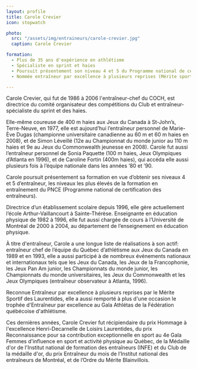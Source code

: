 ```yaml
---
layout: profile
title: Carole Crevier
icon: stopwatch

photo:
  src: "/assets/img/entraineurs/carole-crevier.jpg"
  caption: Carole Crevier

formation:
  - Plus de 35 ans d'expérience en athlétisme
  - Spécialiste en sprint et haies
  - Poursuit présentement son niveau 4 et 5 du Programme national de certification des entraîneurs
  - Nommée entraîneur par excellence à plusieurs reprises (Mérite sportif des Laurentides, Gala Athlétas de la FQA)

---
```


Carole Crevier, qui fut de 1986 à 2006 l'entraîneur-chef du COCH, est directrice du comité organisateur des compétitions du Club et entraîneur-spécialiste du sprint et des haies.

Elle-même coureuse de 400 m haies aux Jeux du Canada à St-John’s, Terre-Neuve, en 1977, elle est aujourd’hui l’entraîneur personnel de Marie-Ève Dugas (championne universitaire canadienne au 60 m et 60 m haies en 2008), et de Simon Léveillé (12e au Championnat du monde junior au 110 m haies et 9e au Jeux du Commonwealth jeunesse en 2008). Carole fut aussi l’entraîneur personnel de Sonia Paquette (100 m haies, Jeux Olympiques d’Atlanta en 1996), et de Caroline Fortin (400m haies), qui accéda elle aussi plusieurs fois à l’équipe nationale dans les années ’80 et ’90.

Carole poursuit présentement sa formation en vue d’obtenir ses niveaux 4 et 5 d’entraîneur, les niveaux les plus élevés de la formation en entraînement du PNCE (Programme national de certification des entraîneurs).

Directrice d’un établissement scolaire depuis 1996, elle gère actuellement l’école Arthur-Vaillancourt à Sainte-Thérèse. Enseignante en éducation physique de 1982 à 1996, elle fut aussi chargée de cours à l’Université de Montréal de 2000 à 2004, au département de l’enseignement en éducation physique.

À titre d'entraîneur, Carole a une longue liste de réalisations à son actif: entraîneur chef de l’équipe du Québec d’athlétisme aux Jeux du Canada en 1989 et en 1993, elle a aussi participé à de nombreux événements nationaux et internationaux tels que les Jeux du Canada, les Jeux de la Francophonie, les Jeux Pan Am junior, les Championnats du monde junior, les Championnats du monde universitaires, les Jeux du Commonwealth et les Jeux Olympiques (entraîneur observateur à Atlanta, 1996).

Reconnue Entraîneur par excellence à plusieurs reprises par le Mérite Sportif des Laurentides, elle a aussi remporté à plus d'une occasion le trophée d'Entraîneur par excellence au Gala Athlétas de la Fédération québécoise d'athlétisme.

Ces dernières années, Carole Crevier fut récipiendaire du prix Hommage à l'excellence Henri-Decarnelle de Loisirs Laurentides, du prix Reconnaissance pour sa contribution exceptionnelle en sport au 4e Gala Femmes d'influence en sport et activité physique au Québec, de la Médaille d'or de l'Institut national de formation des entraîneurs (INFE) et du Club de la médaille d'or, du prix Entraîneur du mois de l’Institut national des entraîneurs de Montréal, et de l’Ordre du Mérite Blainvillois.
